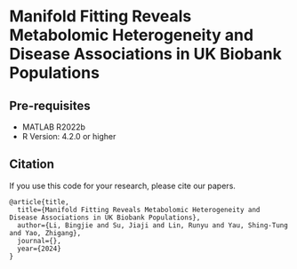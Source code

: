 # Manifold Fitting Reveals Metabolomic Heterogeneity and Disease Associations in UK Biobank Populations
## Pre-requisites
* MATLAB R2022b
* R Version: 4.2.0 or higher
## Citation
If you use this code for your research, please cite our papers.
```
@article{title,
  title={Manifold Fitting Reveals Metabolomic Heterogeneity and Disease Associations in UK Biobank Populations},
  author={Li, Bingjie and Su, Jiaji and Lin, Runyu and Yau, Shing-Tung and Yao, Zhigang},
  journal={},
  year={2024}
}
```
